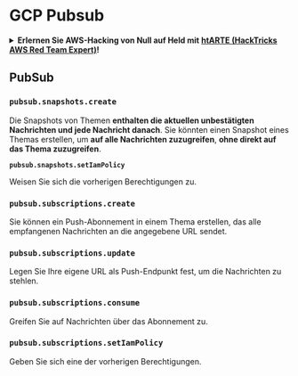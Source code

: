 # GCP Pubsub

<details>

<summary><strong>Erlernen Sie AWS-Hacking von Null auf Held mit</strong> <a href="https://training.hacktricks.xyz/courses/arte"><strong>htARTE (HackTricks AWS Red Team Expert)</strong></a><strong>!</strong></summary>

Andere Möglichkeiten, HackTricks zu unterstützen:

* Wenn Sie Ihr **Unternehmen in HackTricks beworben sehen möchten** oder **HackTricks im PDF-Format herunterladen möchten**, überprüfen Sie die [**ABONNEMENTPLÄNE**](https://github.com/sponsors/carlospolop)!
* Holen Sie sich das [**offizielle PEASS & HackTricks-Merchandise**](https://peass.creator-spring.com)
* Entdecken Sie [**The PEASS Family**](https://opensea.io/collection/the-peass-family), unsere Sammlung exklusiver [**NFTs**](https://opensea.io/collection/the-peass-family)
* **Treten Sie der** 💬 [**Discord-Gruppe**](https://discord.gg/hRep4RUj7f) oder der [**Telegram-Gruppe**](https://t.me/peass) bei oder **folgen** Sie uns auf **Twitter** 🐦 [**@hacktricks_live**](https://twitter.com/hacktricks_live)**.**
* **Teilen Sie Ihre Hacking-Tricks, indem Sie PRs an die** [**HackTricks**](https://github.com/carlospolop/hacktricks) und [**HackTricks Cloud**](https://github.com/carlospolop/hacktricks-cloud) GitHub-Repositorys einreichen.

</details>

## PubSub

### `pubsub.snapshots.create`

Die Snapshots von Themen **enthalten die aktuellen unbestätigten Nachrichten und jede Nachricht danach**. Sie könnten einen Snapshot eines Themas erstellen, um **auf alle Nachrichten zuzugreifen**, **ohne direkt auf das Thema zuzugreifen**.

**`pubsub.snapshots.setIamPolicy`**

Weisen Sie sich die vorherigen Berechtigungen zu.

### `pubsub.subscriptions.create`

Sie können ein Push-Abonnement in einem Thema erstellen, das alle empfangenen Nachrichten an die angegebene URL sendet.

### **`pubsub.subscriptions.update`**

Legen Sie Ihre eigene URL als Push-Endpunkt fest, um die Nachrichten zu stehlen.

### `pubsub.subscriptions.consume`

Greifen Sie auf Nachrichten über das Abonnement zu.

### `pubsub.subscriptions.setIamPolicy`

Geben Sie sich eine der vorherigen Berechtigungen.

